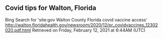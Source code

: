 ## Covid tips for Walton, Florida

Bing Search for 'site:gov Walton County Florida covid vaccine access'
http://walton.floridahealth.gov/newsroom/2020/12/pr_covidvaccines_12302020.pdf.html
Retrieved on Friday, February 12, 2021 at 6:44AM (UTC)